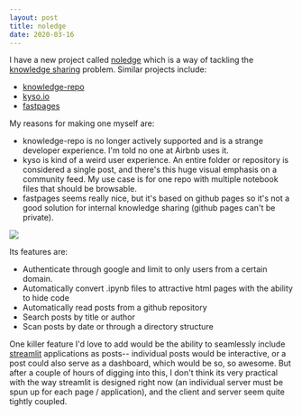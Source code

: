 ```yaml
---
layout: post
title: noledge
date: 2020-03-16
---
```


I have a new project called [noledge](github.com/wrgoldstein/noledge) which is a way of tackling the [knowledge sharing](https://medium.com/airbnb-engineering/scaling-knowledge-at-airbnb-875d73eff091) problem. Similar projects include:

- [knowledge-repo](https://github.com/airbnb/knowledge-repo)
- [kyso.io](kyso.io)
- [fastpages](github.com/fastai/fastpages)

My reasons for making one myself are:

- knowledge-repo is no longer actively supported and is a strange developer experience. I'm told no one at Airbnb uses it.
- kyso is kind of a weird user experience. An entire folder or repository is considered a single post, and there's this huge visual emphasis on a community feed. My use case is for one repo with multiple notebook files that should be browsable.
- fastpages seems really nice, but it's based on github pages so it's not a good solution for internal knowledge sharing (github pages can't be private).

![](/assets/noledge1.gif)

Its features are:

- Authenticate through google and limit to only users from a certain domain.
- Automatically convert .ipynb files to attractive html pages with the ability to hide code
- Automatically read posts from a github repository
- Search posts by title or author
- Scan posts by date or through a directory structure

One killer feature I'd love to add would be the ability to seamlessly include [streamlit](https://www.streamlit.io/) applications as posts-- individual posts would be interactive, or a post could also serve as a dashboard, which would be so, so awesome. But after a couple of hours of digging into this, I don't think its very practical with the way streamlit is designed right now (an individual server must be spun up for each page / application), and the client and server seem quite tightly coupled.
